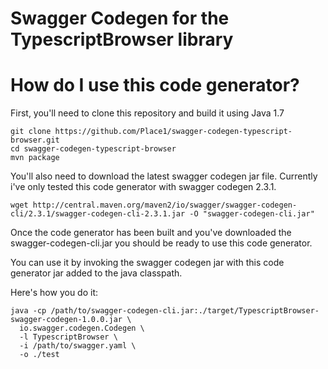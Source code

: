 # Swagger Codegen for the TypescriptBrowser library

# How do I use this code generator?

First, you'll need to clone this repository and build it using Java 1.7

```
git clone https://github.com/Place1/swagger-codegen-typescript-browser.git
cd swagger-codegen-typescript-browser
mvn package
```

You'll also need to download the latest swagger codegen jar file. Currently i've only tested
this code generator with swagger codegen 2.3.1.

```
wget http://central.maven.org/maven2/io/swagger/swagger-codegen-cli/2.3.1/swagger-codegen-cli-2.3.1.jar -O "swagger-codegen-cli.jar"
```

Once the code generator has been built and you've downloaded the swagger-codegen-cli.jar
you should be ready to use this code generator.

You can use it by invoking the swagger codegen jar with this code generator jar
added to the java classpath.

Here's how you do it:

```
java -cp /path/to/swagger-codegen-cli.jar:./target/TypescriptBrowser-swagger-codegen-1.0.0.jar \
  io.swagger.codegen.Codegen \
  -l TypescriptBrowser \
  -i /path/to/swagger.yaml \
  -o ./test
```
